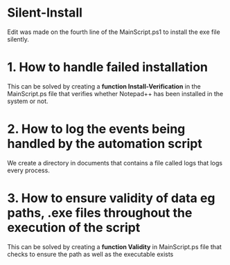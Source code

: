 # Silent-Install

Edit was made on the fourth line of the MainScript.ps1 to install the exe file silently.


# 1. How to handle failed installation

This can be solved by creating a **function Install-Verification** in the MainScript.ps file that verifies whether Notepad++ has been                 installed in the system or not.

# 2. How to log the events being handled by the automation script

We create a directory in documents that contains a file called logs that logs every process.

# 3. How to ensure validity of data eg paths, .exe files throughout the execution of the script

This can be solved by creating a **function Validity** in MainScript.ps file that checks to ensure the path as well as the executable exists 
